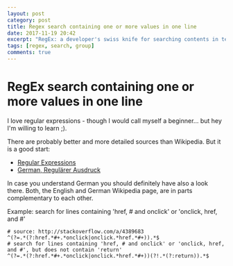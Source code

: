 ```yaml
---
layout: post
category: post
title: Regex search containing one or more values in one line
date: 2017-11-19 20:42
excerpt: "RegEx: a developer's swiss knife for searching contents in text files"
tags: [regex, search, group]
comments: true
---
```

# RegEx search containing one or more values in one line

I love regular expressions - though I would call myself a beginner... but hey I'm willing to learn ;).

There are probably better and more detailed sources than Wikipedia. But it is a good start:

- [Regular Expressions](https://en.wikipedia.org/wiki/Regular_expression)
- [German, Regulärer Ausdruck](https://de.wikipedia.org/wiki/Regulärer_Ausdruck)

In case you understand German you should definitely have also a look there. Both, the English and German Wikipedia page, are in parts complementary to each other.

Example: search for lines containing 'href, # and onclick' or 'onclick, href, and #'
```
# source: http://stackoverflow.com/a/4389683
^(?=.*(?:href.*#+.*onclick|onclick.*href.*#+)).*$
# search for lines containing 'href, # and onclick' or 'onclick, href, and #', but does not contain 'return'
^(?=.*(?:href.*#+.*onclick|onclick.*href.*#+))(?!.*(?:return)).*$
```

